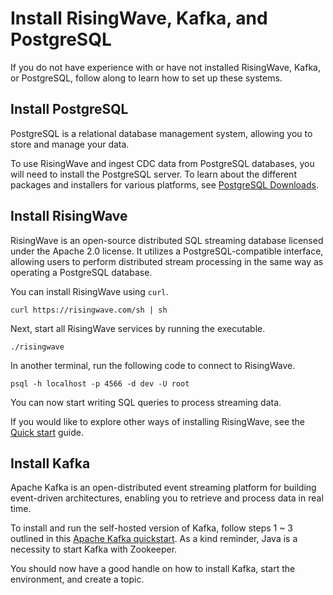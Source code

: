 # Install RisingWave, Kafka, and PostgreSQL

If you do not have experience with or have not installed RisingWave, Kafka, or PostgreSQL, follow along to learn how to set up these systems.

## Install PostgreSQL

PostgreSQL is a relational database management system, allowing you to store and manage your data.

To use RisingWave and ingest CDC data from PostgreSQL databases, you will need to install the PostgreSQL server. To learn about the different packages and installers for various platforms, see [PostgreSQL Downloads](https://www.postgresql.org/download/).

## Install RisingWave

RisingWave is an open-source distributed SQL streaming database licensed under the Apache 2.0 license. It utilizes a PostgreSQL-compatible interface, allowing users to perform distributed stream processing in the same way as operating a PostgreSQL database.

You can install RisingWave using `curl`.

```terminal
curl https://risingwave.com/sh | sh
```

Next, start all RisingWave services by running the executable.

```terminal
./risingwave
```

In another terminal, run the following code to connect to RisingWave.

```terminal
psql -h localhost -p 4566 -d dev -U root
```

You can now start writing SQL queries to process streaming data. 

If you would like to explore other ways of installing RisingWave, see the [Quick start](https://docs.risingwave.com/docs/current/get-started/) guide.

## Install Kafka

Apache Kafka is an open-distributed event streaming platform for building event-driven architectures, enabling you to retrieve and process data in real time. 

To install and run the self-hosted version of Kafka, follow steps 1 ~ 3 outlined in this [Apache Kafka quickstart](https://kafka.apache.org/quickstart). As a kind reminder, Java is a necessity to start Kafka with Zookeeper.

You should now have a good handle on how to install Kafka, start the environment, and create a topic. 
